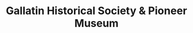 ---
layout: repo
title: "Gallatin Historical Society & Pioneer Museum"
id: 16431
permalink: repos/16431/
---